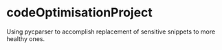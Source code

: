 # codeOptimisationProject
Using pycparser to accomplish replacement of sensitive snippets to more healthy ones.
